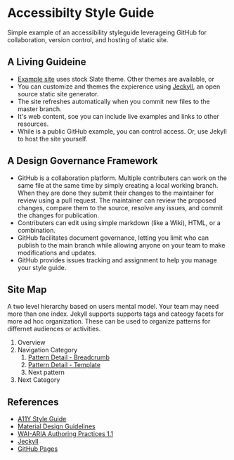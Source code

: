 # Accessibilty Style Guide
Simple example of an accessibility styleguide leverageing GitHub for collaboration, version control, and hosting of static site.

## A Living Guideine
* [Example site](https://dhamaker.github.io/accessibility-styleguide/) uses stock Slate theme.  Other themes are available, or
* You can  customize and themes the expierence using [Jeckyll](https://jekyllrb.com/), an open source static site generator.
* The site refreshes automatically when you commit new files to the master branch. 
* It's web content, soe you can include live examples and links to other resources.
* While is a public GitHub example, you can control access.  Or, use Jekyll to host the site yourself.

## A Design Governance Framework
* GitHub is a collaboration platform. Multiple contributers can work on the same file at the same time by simply creating a local  working branch. When they are done they submit their changes to the maintainer for review using a pull request.  The maintainer can review the proposed changes, compare them to the source, resolve any issues, and commit the changes for publication.
* Contributers can edit using simple markdown (like a Wiki), HTML, or a combination.
* GitHub facilitates document governance, letting you limit who can publish to the main branch while allowing anyone on your team to make modifications and updates.
* GitHub provides issues tracking and assignment to help you manage your style guide.


## Site Map
A two level hierarchy based on users mental model.  Your team may need more than one index.  Jekyll supports supports tags and cateogy facets for more ad hoc organization.  These can be used to organize patterns for differnet audiences or activities.

1. Overview 
2. Navigation Category
    1. [Pattern Detail - Breadcrumb](breadcrumb)
    2. [Pattern Detail - Template](template-pattern-detail)
    3. Next pattern
3. Next Category

## References
* [A11Y Style Guide](https://a11y-style-guide.com/style-guide/)
* [Material Design Guidelines](https://material.io/design/guidelines-overview/)
* [WAI-ARIA Authoring Practices 1.1](https://www.w3.org/TR/wai-aria-practices-1.1/#no_aria_better_bad_aria)
* [Jeckyll](https://jekyllrb.com/)
* [GitHub Pages](https://pages.github.com/)
